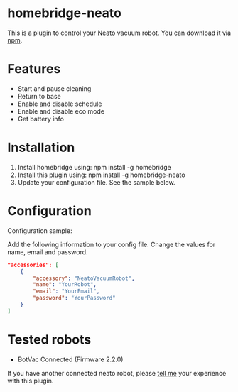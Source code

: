 # homebridge-neato

This is a plugin to control your [Neato](https://www.neatorobotics.com/) vacuum robot. You can download it via [npm](https://www.npmjs.com/package/homebridge-neato).

# Features

- Start and pause cleaning
- Return to base
- Enable and disable schedule
- Enable and disable eco mode
- Get battery info

# Installation

1. Install homebridge using: npm install -g homebridge
2. Install this plugin using: npm install -g homebridge-neato
3. Update your configuration file. See the sample below.

# Configuration

Configuration sample:

Add the following information to your config file. Change the values for name, email and password.

```json
"accessories": [
	{
		"accessory": "NeatoVacuumRobot",
		"name": "YourRobot",
		"email": "YourEmail",
		"password": "YourPassword"
	}
]
```

# Tested robots

- BotVac Connected (Firmware 2.2.0)

If you have another connected neato robot, please [tell me](https://github.com/naofireblade/homebridge-neato/issues/new) your experience with this plugin.
